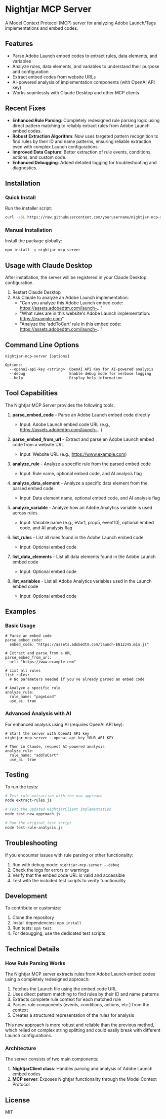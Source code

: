 # Nightjar MCP Server

A Model Context Protocol (MCP) server for analyzing Adobe Launch/Tags implementations and embed codes.

## Features

- Parse Adobe Launch embed codes to extract rules, data elements, and variables
- Analyze rules, data elements, and variables to understand their purpose and configuration
- Extract embed codes from website URLs
- AI-powered analysis of implementation components (with OpenAI API key)
- Works seamlessly with Claude Desktop and other MCP clients

## Recent Fixes

- **Enhanced Rule Parsing**: Completely redesigned rule parsing logic using direct pattern matching to reliably extract rules from Adobe Launch embed codes.
- **Robust Extraction Algorithm**: Now uses targeted pattern recognition to find rules by their ID and name patterns, ensuring reliable extraction even with complex Launch configurations.
- **Improved Data Capture**: Better extraction of rule events, conditions, actions, and custom code.
- **Enhanced Debugging**: Added detailed logging for troubleshooting and diagnostics.

## Installation

### Quick Install

Run the installer script:

```bash
curl -sSL https://raw.githubusercontent.com/yourusername/nightjar-mcp-server/main/install.sh | bash
```

### Manual Installation

Install the package globally:

```bash
npm install -g nightjar-mcp-server
```

## Usage with Claude Desktop

After installation, the server will be registered in your Claude Desktop configuration.

1. Restart Claude Desktop
2. Ask Claude to analyze an Adobe Launch implementation:
   - "Can you analyze this Adobe Launch embed code: https://assets.adobedtm.com/launch-..."
   - "What rules are in this website's Adobe Launch implementation: https://example.com"
   - "Analyze the 'addToCart' rule in this embed code: https://assets.adobedtm.com/launch-..."

## Command Line Options

```
nightjar-mcp-server [options]

Options:
  --openai-api-key <string>  OpenAI API Key for AI-powered analysis
  --debug                    Enable debug mode for verbose logging
  --help                     Display help information
```

## Tool Capabilities

The Nightjar MCP Server provides the following tools:

1. **parse_embed_code** - Parse an Adobe Launch embed code directly
   - Input: Adobe Launch embed code URL (e.g., https://assets.adobedtm.com/launch-...)

2. **parse_embed_from_url** - Extract and parse an Adobe Launch embed code from a website URL
   - Input: Website URL (e.g., https://www.example.com)

3. **analyze_rule** - Analyze a specific rule from the parsed embed code
   - Input: Rule name, optional embed code, and AI analysis flag

4. **analyze_data_element** - Analyze a specific data element from the parsed embed code
   - Input: Data element name, optional embed code, and AI analysis flag

5. **analyze_variable** - Analyze how an Adobe Analytics variable is used across rules
   - Input: Variable name (e.g., eVar1, prop5, event10), optional embed code, and AI analysis flag

6. **list_rules** - List all rules found in the Adobe Launch embed code
   - Input: Optional embed code

7. **list_data_elements** - List all data elements found in the Adobe Launch embed code
   - Input: Optional embed code

8. **list_variables** - List all Adobe Analytics variables used in the Launch embed code
   - Input: Optional embed code

## Examples

### Basic Usage

```
# Parse an embed code
parse_embed_code:
  embed_code: "https://assets.adobedtm.com/launch-EN12345.min.js"

# Extract and parse from a URL
parse_embed_from_url:
  url: "https://www.example.com"

# List all rules
list_rules:
  # No parameters needed if you've already parsed an embed code

# Analyze a specific rule
analyze_rule:
  rule_name: "pageLoad"
  use_ai: true
```

### Advanced Analysis with AI

For enhanced analysis using AI (requires OpenAI API key):

```
# Start the server with OpenAI API key
nightjar-mcp-server --openai-api-key YOUR_API_KEY

# Then in Claude, request AI-powered analysis
analyze_rule:
  rule_name: "addToCart"
  use_ai: true
```

## Testing

To run the tests:

```bash
# Test rule extraction with the new approach
node extract-rules.js

# Test the updated NightjarClient implementation
node test-new-approach.js

# Run the original test script
node test-rule-analysis.js
```

## Troubleshooting

If you encounter issues with rule parsing or other functionality:

1. Run with debug mode: `nightjar-mcp-server --debug`
2. Check the logs for errors or warnings
3. Verify that the embed code URL is valid and accessible
4. Test with the included test scripts to verify functionality

## Development

To contribute or customize:

1. Clone the repository
2. Install dependencies: `npm install`
3. Run tests: `npm test`
4. For debugging, use the dedicated test scripts

## Technical Details

### How Rule Parsing Works

The Nightjar MCP server extracts rules from Adobe Launch embed codes using a completely redesigned approach:

1. Fetches the Launch file using the embed code URL
2. Uses direct pattern matching to find rules by their ID and name patterns
3. Extracts complete rule context for each matched rule
4. Parses rule components (events, conditions, actions, etc.) from the context
5. Creates a structured representation of the rules for analysis

This new approach is more robust and reliable than the previous method, which relied on complex string splitting and could easily break with different Launch configurations.

### Architecture

The server consists of two main components:

1. **NightjarClient class**: Handles parsing and analysis of Adobe Launch embed codes
2. **MCP server**: Exposes Nightjar functionality through the Model Context Protocol

## License

MIT
